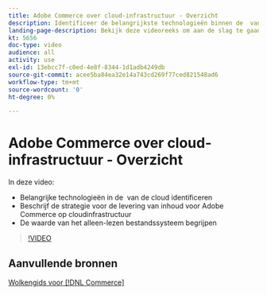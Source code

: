```yaml
---
title: Adobe Commerce over cloud-infrastructuur - Overzicht
description: Identificeer de belangrijkste technologieën binnen de ​ van de wolkenstapel. Beschrijf de strategie voor het leveren van inhoud voor Adobe Commerce. Begrijp de waarde van het read-only dossiersysteem.
landing-page-description: Bekijk deze videoreeks om aan de slag te gaan met de cloudinfrastructuur die wordt gebruikt voor de implementatie en het beheer van Adobe Commerce.
kt: 5656
doc-type: video
audience: all
activity: use
exl-id: 13ebcc7f-c0ed-4e8f-8344-1d1adb4249db
source-git-commit: acee5ba84ea32e14a743cd269f77ced821548ad6
workflow-type: tm+mt
source-wordcount: '0'
ht-degree: 0%

---
```


# Adobe Commerce over cloud-infrastructuur - Overzicht

In deze video:

- Belangrijke technologieën in de &#x200B; van de cloud identificeren
- Beschrijf de strategie voor de levering van inhoud voor Adobe Commerce op cloudinfrastructuur
- De waarde van het alleen-lezen bestandssysteem begrijpen

>[!VIDEO](https://video.tv.adobe.com/v/35298?quality=12&learn=on)

## Aanvullende bronnen

[Wolkengids voor [!DNL Commerce]](https://devdocs.magento.com/cloud/bk-cloud.html)
